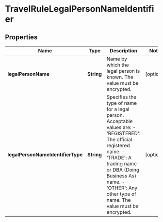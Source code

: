 

# TravelRuleLegalPersonNameIdentifier


## Properties

| Name | Type | Description | Notes |
|------------ | ------------- | ------------- | -------------|
|**legalPersonName** | **String** | Name by which the legal person is known. The value must be encrypted. |  [optional] |
|**legalPersonNameIdentifierType** | **String** | Specifies the type of name for a legal person. Acceptable values are: - &#39;REGISTERED&#39;: The official registered name. - &#39;TRADE&#39;: A trading name or DBA (Doing Business As) name. - &#39;OTHER&#39;: Any other type of name. The value must be encrypted. |  [optional] |



